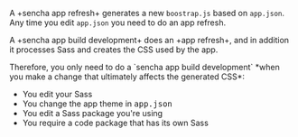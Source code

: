 
<div type="expander" caption="Do an <i>app refresh</i> whenever you edit <kbd>app.json</kbd>">

A +sencha app refresh+ generates a new `boostrap.js` based on `app.json`.
Any time you edit `app.json` you need to do an app refresh.

</div>

<div type="expander" caption="Do an <i>app build</i> when you change or include Sass">

<p>
A +sencha app build development+ does an +app refresh+, and in addition it
processes Sass and creates the CSS used by the app.
</p>
<p>
Therefore, you only need to do a `sencha app build development` *when
you make a change that ultimately affects the generated CSS*:
<ul>
<li>You edit your Sass
<li>You change the app theme in <kbd>app.json</kbd>
<li>You edit a Sass package you're using
<li>You require a code package that has its own Sass
</ul>
</p>
</div>

</div>
